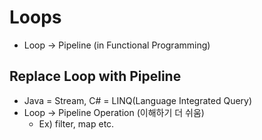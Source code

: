 # Loops
* Loop -> Pipeline (in Functional Programming)

## Replace Loop with Pipeline
* Java = Stream, C# = LINQ(Language Integrated Query)
* Loop -> Pipeline Operation (이해하기 더 쉬움)
  * Ex) filter, map etc.